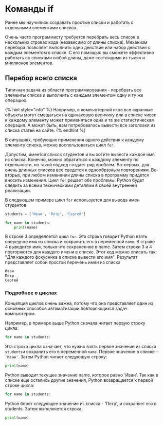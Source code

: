 # Команды if

Ранее мы научились создавать простые списки и работать с отдельными элементами списков. 

Очень часто программисту требуется перебрать весь список в нескольких строках кода \(независимо от длины списка\). Механизм перебора позволяет выполнить одно действие или набор действий с каждым элементом в списке. С его помощью вы сможете эффективно работать со списками любой длины, даже состоящими из тысяч и миллионов элементов.

## Перебор всего списка

Типичная задача из области программирования - перебрать все элементы списка и выполнить с каждым элементом одну и ту же операцию.

{% hint style="info" %}
Например, в компьютерной игре все экранные объекты могут смещаться на одинаковую величину или в списке чисел к каждому элементу может применяться одна и та же статистическая операция. А может быть, вам потребовалось вывести все заголовки из списка статей на сайте. 
{% endhint %}

В ситуациях, требующих применения одного действия к каждому элементу списка, можно воспользоваться цикл `for`.

Допустим, имеется список студентов и вы хотите вывести каждое имя из списка. Конечно, можно обратиться к каждому элементу по отдельности, но такой подход создает ряд проблем. Во-первых, для очень длинных списков все сведется к однообразным повторениям. Во-вторых, при любом изменении длины списка в программу придется вносить изменения. Цикл `for` решает обе проблемы: Python будет следить за всеми техническими деталями в своей внутренней реализации.

В следующем примере цикл `for` используется для вывода имен студентов

```python
students = ['Иван', 'Петр', 'Сергей']

for name in students:
    print(name)
```

В строке 3 определяется цикл `for`. Эта строка говорит Python взять очередное имя из списка и сохранить его в переменной `name`. В строке 4 выводится имя, только что сохраненное в name. Затем строки 3 и 4 повторяются для каждого имени в списке. Этот код можно описать так: "Для каждого фокусника в списке вывести его имя". Результат представляет собой простой перечень имен из списка

```python
Иван
Петр
Сергей
```

### Подробнее о циклах

Концепция циклов очень важна, потому что она представляет один из основных способов автоматизации повторяющихся задач компьютером.

Например, в примере выше Python сначала читает первую строку цикла:

```python
for name in students:
```

Эта строка цикла означает, что нужно взять первое значение из списка `students`и сохранить его в переменной `name`. Первое значение в списке - `'Иван'`. Затем Python читает следующую строку:

```python
print(name)
```

Python выводит текущее значение name, которое равно 'Иван'. Так как в списке еще остались другие значения, Python возвращается к первой строке цикла:

```python
for name in students:
```

Python берет следующее значение из списка - 'Петр', и сохраняет его в students. Затем выполняется строка:

```python
print(name)
```



